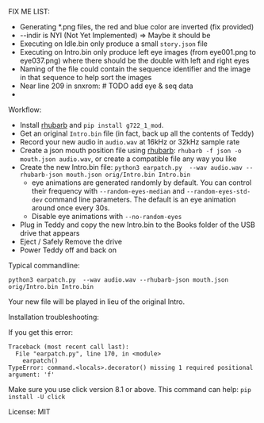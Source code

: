 FIX ME LIST:
* Generating *.png files, the red and blue color are inverted (fix provided)
* --indir is NYI (Not Yet Implemented) => Maybe it should be
* Executing on Idle.bin only produce a small `story.json` file
* Executing on Intro.bin only produce left eye images (from eye001.png to eye037.png) where there should be the double with left and right eyes
* Naming of the file could contain the sequence identifier and the image in that sequence to help sort the images
* Near line 209 in snxrom: # TODO add eye & seq data
* 


Workflow:
 * Install [rhubarb](https://github.com/DanielSWolf/rhubarb-lip-sync) and `pip install g722_1_mod`.
 * Get an original `Intro.bin` file (in fact, back up all the contents of Teddy)
 * Record your new audio in `audio.wav` at 16kHz or 32kHz sample rate
 * Create a json mouth position file using [rhubarb](https://github.com/DanielSWolf/rhubarb-lip-sync): `rhubarb -f json -o mouth.json audio.wav`, or create a compatible file any way you like
 * Create the new Intro.bin file: `python3 earpatch.py  --wav audio.wav --rhubarb-json mouth.json orig/Intro.bin Intro.bin`
   * eye animations are generated randomly by default. You can control their frequency with `--random-eyes-median` and `--random-eyes-std-dev` command line parameters.
     The default is an eye animation around once every 30s.
   * Disable eye animations with `--no-random-eyes`
 * Plug in Teddy and copy the new Intro.bin to the Books folder of the USB drive that appears
 * Eject / Safely Remove the drive
 * Power Teddy off and back on

Typical commandline:
```
python3 earpatch.py  --wav audio.wav --rhubarb-json mouth.json orig/Intro.bin Intro.bin
```

Your new file will be played in lieu of the original Intro.

Installation troubleshooting:

If you get this error:
```
Traceback (most recent call last):
  File "earpatch.py", line 170, in <module>
    earpatch()
TypeError: command.<locals>.decorator() missing 1 required positional argument: 'f'
```

Make sure you use click version 8.1 or above.
This command can help: `pip install -U click`

License: MIT
